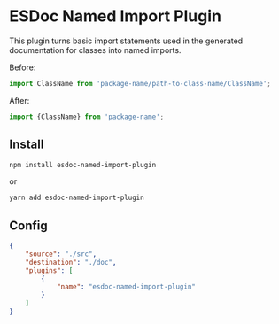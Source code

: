 # ESDoc Named Import Plugin

This plugin turns basic import statements used in the generated documentation for classes into named imports.

Before:
```js
import ClassName from 'package-name/path-to-class-name/ClassName';
```

After:
```js
import {ClassName} from 'package-name';
```

## Install

```bash
npm install esdoc-named-import-plugin
```

or 

```bash
yarn add esdoc-named-import-plugin
```

## Config
```json
{
	"source": "./src",
	"destination": "./doc",
	"plugins": [
		{
			"name": "esdoc-named-import-plugin"
		}
	]
}
```
